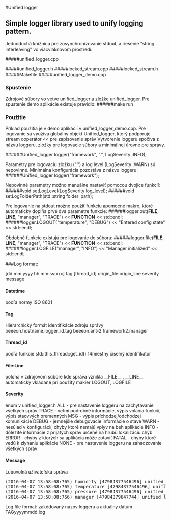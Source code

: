 #Unified logger


## Simple logger library used to unify logging pattern.
Jednoduchá knižnica pre zosynchronizovanie stdout, a riešenie "string interleaving" vo viacvláknovom prostredí.

#####unified_logger.cpp

#####unified_logger.h
#####locked_stream.cpp
#####locked_stream.h
#####Makefile
#####unified_logger_demo.cpp

### Spustenie
Zdrojové súbory vo vetve unified_logger a zložke unified_logger. Pre spustenie demo aplikácie existuje pravidlo: 
######make run

### Použitie

Príklad použitia je v demo aplikácií v unified_logger_demo.cpp.
Pre logovanie sa využíva globálny objekt Unified_logger, ktorý podporuje stream ooperátor << pre zapisovanie správ
Vytvorenie loggeru spočíva z názvu loggeru, zložky pre logovacie súbory a minimálnej úrovne pre správy.

######Unified_logger logger("framework", ".", LogSeverity::INFO);

Parametry pre logovaciu zložku (".") a log level (LogSeverity::WARN) sú nepovinné.
Minimálna konfigurácia pozostáva z názvu loggeru:
######Unified_logger logger("framework");

Nepovinné parametry možno manuálne nastaviť pomocou dvojice funkcií:
######void setLogLevel(LogSeverity log_level);
######void setLogFolderPath(std::string folder_path);

Pre logovanie na stdout možno použiť funkciu  apomocné makro, ktoré automaticky dopĺňa prvé dva parametre funkcie:
######logger.out(__FILE__, __LINE__, "manager", "TRACE") << __FUNCTION__   << std::endl;
######logger.LOGOUT("temperature", "DEBUG") << "Entered config state" << std::endl; 

Obdobné funkcie existujú pre logovanie do súboru:
######logger.file(__FILE__, __LINE__, "manager", "TRACE") << __FUNCTION__   << std::endl;
######logger.LOGFILE("manager", "INFO") << "Manager initialized" << std::endl;

###Log format:

[dd.mm.yyyy hh:mm:ss:xxx] tag [thread_id] origin_file:origin_line severity message
#### Datetime
podľa normy ISO 8601

#### Tag
Hierarchický formát identifikácie zdroju správy
beeeon.hostname.logger_id.tag
beeeon.ant-2.framework2.manager

#### Thread_id
podľa funkcie std::this_thread::get_id()
14miestny číselný identifikátor

#### File:Line
poloha v zdrojovom súbore kde správa vznikla
\_\_FILE\_\_ , \_\_LINE\_\_
automaticky vkladané pri použitý makier LOGOUT, LOGFILE

#### Severity
enum v unified_logger.h
ALL - pre nastavenie loggeru na zachytávanie všetkých správ
TRACE - veľmi podrobné informácie, výpis volania funkcií, výpis staovvých premenných
MSG - výpis príchodzej/odchodzej komunikácie
DEBUG - jemnejšie debugovacie informácie o stave
WARN - nesúlad v konfigurácií, chyby ktoré nemajú vplyv na beh aplikácie
INFO - dôležité informácie z prijatých správ určené na hrubú lokalizáciu chýb
ERROR - chyby z ktorých sa aplikácia môže zotaviť
FATAL - chyby ktoré vedú k zlyhaniu aplikácie
NONE - pre nastavenie loggeru na zahadzovanie všetkých správ

#### Message
Ľubovolná užívateľská správa

<pre>
(2016-04-07 13:58:08:765) humidity [47984377546496] unified_logger_demo.cpp:8 INFO Parameters: unit id: 124 status: 42 message: accepted
(2016-04-07 13:58:08:765) temperature [47984377546496] unified_logger_demo.cpp:9 DEBUG Entered config state
(2016-04-07 13:58:08:765) pressure [47984377546496] unified_logger_demo.cpp:10 FATAL Incorrect config: ID not positive value: 0
(2016-04-07 13:58:08:766) manager [47984379647744] unified_logger_demo.cpp:15 INFO Manager initialized</pre>

Log file format:
zakódovaný názov loggeru a aktuálny dátum
TAGyyyymmdd.log
